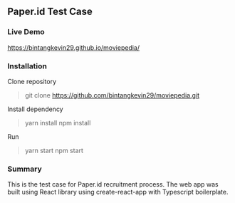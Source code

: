 ## Paper.id Test Case 
### Live Demo
https://bintangkevin29.github.io/moviepedia/

### Installation
Clone repository
> git clone https://github.com/bintangkevin29/moviepedia.git

Install dependency
> yarn install
> npm install

Run 
> yarn start
> npm start

### Summary
This is the test case for Paper.id recruitment process. The web app was built using React library using create-react-app with Typescript boilerplate.